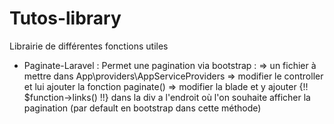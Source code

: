 # Tutos-library
Librairie de différentes fonctions utiles

- Paginate-Laravel :
    Permet une pagination via bootstrap :
     => un fichier à mettre dans App\providers\AppServiceProviders
     => modifier le controller et lui ajouter la fonction paginate()
     => modifier la blade et y ajouter  {!! $function->links() !!}  dans la div a l'endroit où l'on souhaite afficher la pagination (par default en bootstrap dans cette méthode)